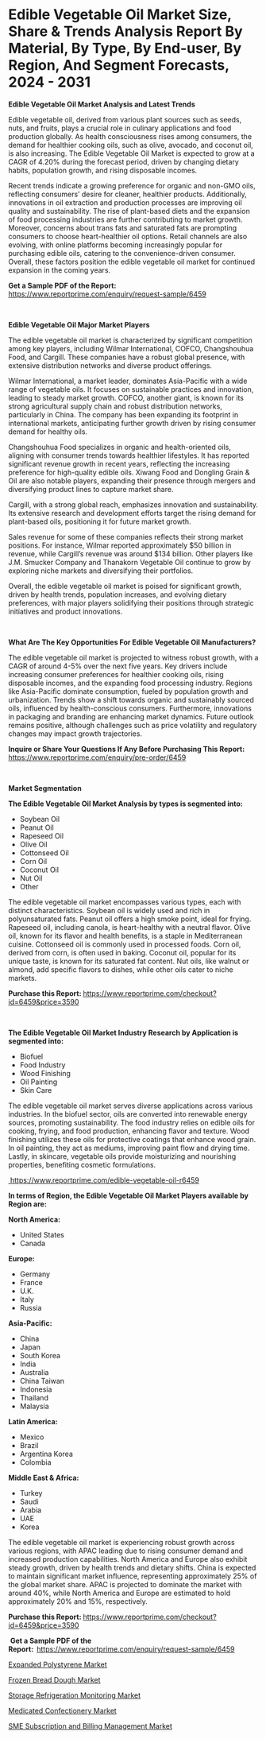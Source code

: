 <p><h1>Edible Vegetable Oil Market Size, Share & Trends Analysis Report By Material, By Type, By End-user, By Region, And Segment Forecasts, 2024 - 2031</h1></p><p><strong>Edible Vegetable Oil Market Analysis and Latest Trends</strong></p>
<p><p>Edible vegetable oil, derived from various plant sources such as seeds, nuts, and fruits, plays a crucial role in culinary applications and food production globally. As health consciousness rises among consumers, the demand for healthier cooking oils, such as olive, avocado, and coconut oil, is also increasing. The Edible Vegetable Oil Market is expected to grow at a CAGR of 4.20% during the forecast period, driven by changing dietary habits, population growth, and rising disposable incomes.</p><p>Recent trends indicate a growing preference for organic and non-GMO oils, reflecting consumers’ desire for cleaner, healthier products. Additionally, innovations in oil extraction and production processes are improving oil quality and sustainability. The rise of plant-based diets and the expansion of food processing industries are further contributing to market growth. Moreover, concerns about trans fats and saturated fats are prompting consumers to choose heart-healthier oil options. Retail channels are also evolving, with online platforms becoming increasingly popular for purchasing edible oils, catering to the convenience-driven consumer. Overall, these factors position the edible vegetable oil market for continued expansion in the coming years.</p></p>
<p><strong>Get a Sample PDF of the Report:&nbsp;</strong> <a href="https://www.reportprime.com/enquiry/request-sample/6459?utm_campaign=60&utm_medium=2&utm_source=Github&utm_content=ia&utm_term=25112024&utm_id=edible-vegetable-oil">https://www.reportprime.com/enquiry/request-sample/6459</a></p>
<p>&nbsp;</p>
<p><strong>Edible Vegetable Oil Major Market Players</strong></p>
<p><p>The edible vegetable oil market is characterized by significant competition among key players, including Wilmar International, COFCO, Changshouhua Food, and Cargill. These companies have a robust global presence, with extensive distribution networks and diverse product offerings.</p><p>Wilmar International, a market leader, dominates Asia-Pacific with a wide range of vegetable oils. It focuses on sustainable practices and innovation, leading to steady market growth. COFCO, another giant, is known for its strong agricultural supply chain and robust distribution networks, particularly in China. The company has been expanding its footprint in international markets, anticipating further growth driven by rising consumer demand for healthy oils.</p><p>Changshouhua Food specializes in organic and health-oriented oils, aligning with consumer trends towards healthier lifestyles. It has reported significant revenue growth in recent years, reflecting the increasing preference for high-quality edible oils. Xiwang Food and Dongling Grain & Oil are also notable players, expanding their presence through mergers and diversifying product lines to capture market share.</p><p>Cargill, with a strong global reach, emphasizes innovation and sustainability. Its extensive research and development efforts target the rising demand for plant-based oils, positioning it for future market growth.</p><p>Sales revenue for some of these companies reflects their strong market positions. For instance, Wilmar reported approximately $50 billion in revenue, while Cargill’s revenue was around $134 billion. Other players like J.M. Smucker Company and Thanakorn Vegetable Oil continue to grow by exploring niche markets and diversifying their portfolios.</p><p>Overall, the edible vegetable oil market is poised for significant growth, driven by health trends, population increases, and evolving dietary preferences, with major players solidifying their positions through strategic initiatives and product innovations.</p></p>
<p>&nbsp;</p>
<p><strong>What Are The Key Opportunities For Edible Vegetable Oil Manufacturers?</strong></p>
<p><p>The edible vegetable oil market is projected to witness robust growth, with a CAGR of around 4-5% over the next five years. Key drivers include increasing consumer preferences for healthier cooking oils, rising disposable incomes, and the expanding food processing industry. Regions like Asia-Pacific dominate consumption, fueled by population growth and urbanization. Trends show a shift towards organic and sustainably sourced oils, influenced by health-conscious consumers. Furthermore, innovations in packaging and branding are enhancing market dynamics. Future outlook remains positive, although challenges such as price volatility and regulatory changes may impact growth trajectories.</p></p>
<p><strong>Inquire or Share Your Questions If Any Before Purchasing This Report:</strong> <a href="https://www.reportprime.com/enquiry/pre-order/6459?utm_campaign=60&utm_medium=2&utm_source=Github&utm_content=ia&utm_term=25112024&utm_id=edible-vegetable-oil">https://www.reportprime.com/enquiry/pre-order/6459</a></p>
<p>&nbsp;</p>
<p><strong>Market Segmentation</strong></p>
<p><strong>The Edible Vegetable Oil Market Analysis by types is segmented into:</strong></p>
<p><ul><li>Soybean Oil</li><li>Peanut Oil</li><li>Rapeseed Oil</li><li>Olive Oil</li><li>Cottonseed Oil</li><li>Corn Oil</li><li>Coconut Oil</li><li>Nut Oil</li><li>Other</li></ul></p>
<p><p>The edible vegetable oil market encompasses various types, each with distinct characteristics. Soybean oil is widely used and rich in polyunsaturated fats. Peanut oil offers a high smoke point, ideal for frying. Rapeseed oil, including canola, is heart-healthy with a neutral flavor. Olive oil, known for its flavor and health benefits, is a staple in Mediterranean cuisine. Cottonseed oil is commonly used in processed foods. Corn oil, derived from corn, is often used in baking. Coconut oil, popular for its unique taste, is known for its saturated fat content. Nut oils, like walnut or almond, add specific flavors to dishes, while other oils cater to niche markets.</p></p>
<p><strong>Purchase this Report:&nbsp;</strong><a href="https://www.reportprime.com/checkout?id=6459&price=3590&utm_campaign=60&utm_medium=2&utm_source=Github&utm_content=ia&utm_term=25112024&utm_id=edible-vegetable-oil">https://www.reportprime.com/checkout?id=6459&price=3590</a></p>
<p>&nbsp;</p>
<p><strong>The Edible Vegetable Oil Market Industry Research by Application is segmented into:</strong></p>
<p><ul><li>Biofuel</li><li>Food Industry</li><li>Wood Finishing</li><li>Oil Painting</li><li>Skin Care</li></ul></p>
<p><p>The edible vegetable oil market serves diverse applications across various industries. In the biofuel sector, oils are converted into renewable energy sources, promoting sustainability. The food industry relies on edible oils for cooking, frying, and food production, enhancing flavor and texture. Wood finishing utilizes these oils for protective coatings that enhance wood grain. In oil painting, they act as mediums, improving paint flow and drying time. Lastly, in skincare, vegetable oils provide moisturizing and nourishing properties, benefiting cosmetic formulations.</p></p>
<p><a href="https://www.reportprime.com/edible-vegetable-oil-r6459?utm_campaign=60&utm_medium=2&utm_source=Github&utm_content=ia&utm_term=25112024&utm_id=edible-vegetable-oil">&nbsp;https://www.reportprime.com/edible-vegetable-oil-r6459</a></p>
<p><strong>In terms of Region, the Edible Vegetable Oil Market Players available by Region are:</strong></p>
<p>
    <p> <strong> North America: </strong>
        <ul>
            <li>United States</li>
            <li>Canada</li>
        </ul>
        </p> 
    <p> <strong> Europe: </strong>
        <ul>
            <li>Germany</li>
            <li>France</li>
            <li>U.K.</li>
            <li>Italy</li>
            <li>Russia</li>
        </ul>
        </p> 
    <p> <strong> Asia-Pacific: </strong>
        <ul>
            <li>China</li>
            <li>Japan</li>
            <li>South Korea</li>
            <li>India</li>
            <li>Australia</li>
            <li>China Taiwan</li>
            <li>Indonesia</li>
            <li>Thailand</li>
            <li>Malaysia</li>
        </ul>
        </p> 
    <p> <strong> Latin America: </strong>
        <ul>
            <li>Mexico</li>
            <li>Brazil</li>
            <li>Argentina Korea</li>
            <li>Colombia</li>
        </ul>
        </p> 
    <p> <strong> Middle East & Africa: </strong>
        <ul>
            <li>Turkey</li>
            <li>Saudi</li>
            <li>Arabia</li>
            <li>UAE</li>
            <li>Korea</li>
        </ul>
    </p>
    </p>
<p><p>The edible vegetable oil market is experiencing robust growth across various regions, with APAC leading due to rising consumer demand and increased production capabilities. North America and Europe also exhibit steady growth, driven by health trends and dietary shifts. China is expected to maintain significant market influence, representing approximately 25% of the global market share. APAC is projected to dominate the market with around 40%, while North America and Europe are estimated to hold approximately 20% and 15%, respectively.</p></p>
<p><strong>Purchase this Report: </strong><a href="https://www.reportprime.com/checkout?id=6459&price=3590&utm_campaign=60&utm_medium=2&utm_source=Github&utm_content=ia&utm_term=25112024&utm_id=edible-vegetable-oil">https://www.reportprime.com/checkout?id=6459&price=3590</a></p>
<p>&nbsp;<strong>Get a Sample PDF of the Report:&nbsp;&nbsp;</strong><a href="https://www.reportprime.com/enquiry/request-sample/6459?utm_campaign=60&utm_medium=2&utm_source=Github&utm_content=ia&utm_term=25112024&utm_id=edible-vegetable-oil">https://www.reportprime.com/enquiry/request-sample/6459</a></p>
<p><strong></strong></p>
<p><p><a href="https://www.linkedin.com/pulse/sustainability-trends-expanded-polystyrene-industry-utooe?utm_campaign=60&utm_medium=2&utm_source=Github&utm_content=ia&utm_term=25112024&utm_id=edible-vegetable-oil">Expanded Polystyrene Market</a></p><p><a href="https://github.com/NargisHussain432/Market-Research-Report-List-1/blob/main/frozen-bread-dough-market.md?utm_campaign=60&utm_medium=2&utm_source=Github&utm_content=ia&utm_term=25112024&utm_id=edible-vegetable-oil">Frozen Bread Dough Market</a></p><p><a href="https://issuu.com/reportprime-2/docs/storage-refrigeration-monitoring-ma_c798a57d1905fb?utm_campaign=60&utm_medium=2&utm_source=Github&utm_content=ia&utm_term=25112024&utm_id=edible-vegetable-oil">Storage Refrigeration Monitoring Market</a></p><p><a href="https://github.com/FahadAhmed223/Market-Research-Report-List-1/blob/main/medicated-confectionery-market.md?utm_campaign=60&utm_medium=2&utm_source=Github&utm_content=ia&utm_term=25112024&utm_id=edible-vegetable-oil">Medicated Confectionery Market</a></p><p><a href="https://issuu.com/reportprime-2/docs/sme-subscription-and-billing-manage_17ec1b9f540f0c?utm_campaign=60&utm_medium=2&utm_source=Github&utm_content=ia&utm_term=25112024&utm_id=edible-vegetable-oil">SME Subscription and Billing Management Market</a></p></p>